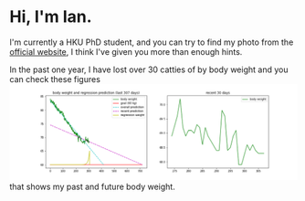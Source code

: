 # Hi, I'm Ian. 

I'm currently a HKU PhD student, and you can try to find my photo from the [official website](https://saasweb.hku.hk/student/2021phd.php#ianzhang), I think I've given you more than enough hints. 

In the past one year, I have lost over 30 catties of by body weight and you can check these figures
![figure](https://raw.githubusercontent.com/IanFla/Lose-Weight/main/weight.png)
that shows my past and future body weight. 
